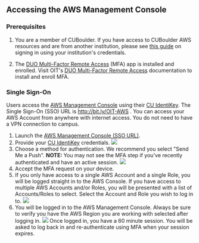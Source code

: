 ## Accessing the AWS Management Console

### Prerequisites
1. You are a member of CUBoulder. If you have access to CUBoulder AWS resources and are from another institution, please see <a href="./aws-console-access-non-cu-boulder.md" target="_blank">this guide</a> on signing in using your institution's credentials.

2. The <a href="https://oit.colorado.edu/services/identity-access-management/multi-factor-remote-access" target="_blank">DUO Multi-Factor Remote Access</a> (MFA) app is installed and enrolled.
Visit OIT's <a href="https://oit.colorado.edu/services/identity-access-management/multi-factor-remote-access" target="_blank">DUO Multi-Factor Remote Access</a> documentation to install and enroll MFA.

### Single Sign-On

Users access the <a href="http://bit.ly/OIT-AWS" target="_blank">AWS Management Console</a> using their <a href="https://oit.colorado.edu/services/identity-access-management/identikey" target="_blank">CU IdentiKey</a>.
The Single Sign-On (SSO) URL is <a href="http://bit.ly/OIT-AWS" target="_blank">http://bit.ly/OIT-AWS </a>.
You can access your AWS Account from anywhere with internet access.  You do not need to have a VPN connection to campus.

1. Launch the <a href="http://bit.ly/OIT-AWS" target="_blank">AWS Management Console (SSO URL)</a>.
2. Provide your <a href="https://oit.colorado.edu/services/identity-access-management/identikey" target="_blank">CU IdentiKey</a> credentials.
![](images/aws-console-access/login.png)
3. Choose a method for authentication.  We recommend you select "Send Me a Push".  **NOTE:** You may not see the MFA step if you've recently authenticated and have an active session.
![](images/aws-console-access/mfa.png)
4. Accept the MFA request on your device.
5. If you only have access to a single AWS Account and a single Role, you will be logged straight in to the AWS Console.
If you have access to multiple AWS Accounts and/or Roles, you will be presented with a list of Accounts/Roles to select.  Select the Account and Role you wish to log in to.
![](images/aws-console-access/select-role.png)
6. You will be logged in to the AWS Management Console.  Always be sure to verify you have the AWS Region you are working with selected after logging in.
![](images/aws-console-access/select-region.png)
Once logged in, you have a 60 minute session.  You will be asked to log back in and re-authenticate using MFA when your session expires.

